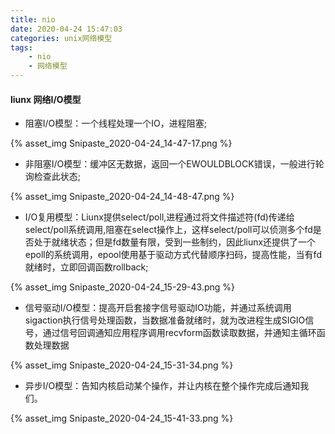 ```yaml
---
title: nio
date: 2020-04-24 15:47:03
categories: unix网络模型
tags: 
	- nio
	- 网络模型
---
```


#### liunx 网络I/O模型

- 阻塞I/O模型：一个线程处理一个IO，进程阻塞;


{% asset_img Snipaste_2020-04-24_14-47-17.png   %}

- 非阻塞I/O模型：缓冲区无数据，返回一个EWOULDBLOCK错误，一般进行轮询检查此状态;

{% asset_img Snipaste_2020-04-24_14-48-47.png  %}

- I/O复用模型：Liunx提供select/poll,进程通过将文件描述符(fd)传递给select/poll系统调用,阻塞在select操作上，这样select/poll可以侦测多个fd是否处于就绪状态；但是fd数量有限，受到一些制约，因此liunx还提供了一个epoll的系统调用，epool使用基于驱动方式代替顺序扫码，提高性能，当有fd就绪时，立即回调函数rollback;

{% asset_img Snipaste_2020-04-24_15-29-43.png  %}

- 信号驱动I/O模型：提高开启套接字信号驱动IO功能，并通过系统调用sigaction执行信号处理函数，当数据准备就绪时，就为改进程生成SIGIO信号，通过信号回调通知应用程序调用recvform函数读取数据，并通知主循环函数处理数据


{% asset_img Snipaste_2020-04-24_15-31-34.png  %}

- 异步I/O模型：告知内核启动某个操作，并让内核在整个操作完成后通知我们。

{% asset_img  Snipaste_2020-04-24_15-41-33.png  %}